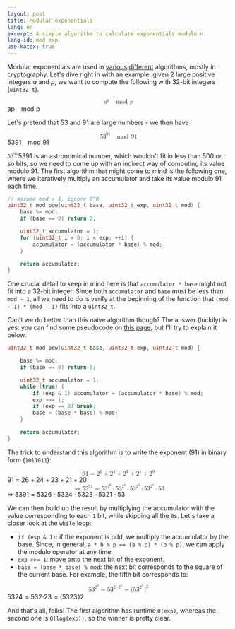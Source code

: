 ```yaml
---
layout: post
title: Modular exponentials
lang: en
excerpt: A simple algorithm to calculate exponentials modulo n.
lang-id: mod-exp
use-katex: true
---
```


Modular exponentials are used in
[various](https://en.wikipedia.org/wiki/Fermat_primality_test)
[different](https://en.wikipedia.org/wiki/Miller%E2%80%93Rabin_primality_test)
algorithms, mostly in cryptography. Let's dive right in with an example: given
2 large positive integers _a_ and _p_, we want to compute the following with
32-bit integers (`uint32_t`).

<!--a^p \mod p-->
<span class="katex-display"><span class="katex"><span class="katex-mathml"><math xmlns="http://www.w3.org/1998/Math/MathML" display="block"><semantics><mrow><msup><mi>a</mi><mi>p</mi></msup><mspace></mspace><mspace width="1em"/><mrow><mi mathvariant="normal">m</mi><mi mathvariant="normal">o</mi><mi mathvariant="normal">d</mi></mrow><mtext> </mtext><mtext> </mtext><mi>p</mi></mrow><annotation encoding="application/x-tex">a^p\mod p
</annotation></semantics></math></span><span class="katex-html" aria-hidden="true"><span class="base"><span class="strut" style="height:0.7144em;"></span><span class="mord"><span class="mord mathnormal">a</span><span class="msupsub"><span class="vlist-t"><span class="vlist-r"><span class="vlist" style="height:0.7144em;"><span style="top:-3.113em;margin-right:0.05em;"><span class="pstrut" style="height:2.7em;"></span><span class="sizing reset-size6 size3 mtight"><span class="mord mathnormal mtight">p</span></span></span></span></span></span></span></span><span class="mspace allowbreak"></span><span class="mspace" style="margin-right:1em;"></span></span><span class="base"><span class="strut" style="height:0.8889em;vertical-align:-0.1944em;"></span><span class="mord"><span class="mord"><span class="mord mathrm">mod</span></span></span><span class="mspace" style="margin-right:0.1667em;"></span><span class="mspace" style="margin-right:0.1667em;"></span><span class="mord mathnormal">p</span></span></span></span></span>

Let's pretend that 53 and 91 are large numbers - we then have

<!--53^{91}\mod 91-->
<span class="katex-display"><span class="katex"><span class="katex-mathml"><math xmlns="http://www.w3.org/1998/Math/MathML" display="block"><semantics><mrow><mn>5</mn><msup><mn>3</mn><mn>91</mn></msup><mspace></mspace><mspace width="1em"/><mrow><mi mathvariant="normal">m</mi><mi mathvariant="normal">o</mi><mi mathvariant="normal">d</mi></mrow><mtext> </mtext><mtext> </mtext><mn>91</mn></mrow><annotation encoding="application/x-tex">53^{91}\mod 91
</annotation></semantics></math></span><span class="katex-html" aria-hidden="true"><span class="base"><span class="strut" style="height:0.8641em;"></span><span class="mord">5</span><span class="mord"><span class="mord">3</span><span class="msupsub"><span class="vlist-t"><span class="vlist-r"><span class="vlist" style="height:0.8641em;"><span style="top:-3.113em;margin-right:0.05em;"><span class="pstrut" style="height:2.7em;"></span><span class="sizing reset-size6 size3 mtight"><span class="mord mtight"><span class="mord mtight">91</span></span></span></span></span></span></span></span></span><span class="mspace allowbreak"></span><span class="mspace" style="margin-right:1em;"></span></span><span class="base"><span class="strut" style="height:0.6944em;"></span><span class="mord"><span class="mord"><span class="mord mathrm">mod</span></span></span><span class="mspace" style="margin-right:0.1667em;"></span><span class="mspace" style="margin-right:0.1667em;"></span><span class="mord">91</span></span></span></span></span>

<span class="katex"><span class="katex-mathml"><math xmlns="http://www.w3.org/1998/Math/MathML"><semantics><mrow><mn>5</mn><msup><mn>3</mn><mn>91</mn></msup></mrow><annotation encoding="application/x-tex">53^{91}
</annotation></semantics></math></span><span class="katex-html" aria-hidden="true"><span class="base"><span class="strut" style="height:0.8141em;"></span><span class="mord">5</span><span class="mord"><span class="mord">3</span><span class="msupsub"><span class="vlist-t"><span class="vlist-r"><span class="vlist" style="height:0.8141em;"><span style="top:-3.063em;margin-right:0.05em;"><span class="pstrut" style="height:2.7em;"></span><span class="sizing reset-size6 size3 mtight"><span class="mord mtight"><span class="mord mtight">91</span></span></span></span></span></span></span></span></span></span></span></span>
is an astronomical number, which wouldn't fit in less than 500 or so bits,
so we need to come up with an indirect way of computing its value modulo 91.
The first algorithm that might come to mind is the following one, where we
iteratively multiply an accumulator and take its value modulo 91 each time.

```c++
// assume mod > 1, ignore 0^0
uint32_t mod_pow(uint32_t base, uint32_t exp, uint32_t mod) {
    base %= mod;
    if (base == 0) return 0;

    uint32_t accumulator = 1;
    for (uint32_t i = 0; i < exp; ++i) {
        accumulator = (accumulator * base) % mod;
    }

    return accumulator;
}
```

One crucial detail to keep in mind here is that `accumulator * base` might not
fit into a 32-bit integer. Since both `accumulator` and `base` must be less than
`mod - 1`, all we need to do is verify at the beginning of the function that
`(mod - 1) * (mod - 1)` fits into a `uint32_t`.

Can't we do better than this naive algorithm though? The answer (luckily) is
yes: you can find some pseudocode on
[this page](https://en.wikipedia.org/wiki/Modular_exponentiation#Pseudocode),
but I'll try to explain it below.

```c++
uint32_t mod_pow(uint32_t base, uint32_t exp, uint32_t mod) {

    base %= mod;
    if (base == 0) return 0;

    uint32_t accumulator = 1;
    while (true) {
        if (exp & 1) accumulator = (accumulator * base) % mod;
        exp >>= 1;
        if (exp == 0) break;
        base = (base * base) % mod;
    }

    return accumulator;
}
```

The trick to understand this algorithm is to write the exponent (91) in binary
form (`1011011`):

<span class="katex-display"><span class="katex"><span class="katex-mathml"><math xmlns="http://www.w3.org/1998/Math/MathML" display="block"><semantics><mrow><mn>91</mn><mo>=</mo><msup><mn>2</mn><mn>6</mn></msup><mo>+</mo><msup><mn>2</mn><mn>4</mn></msup><mo>+</mo><msup><mn>2</mn><mn>3</mn></msup><mo>+</mo><msup><mn>2</mn><mn>1</mn></msup><mo>+</mo><msup><mn>2</mn><mn>0</mn></msup></mrow><annotation encoding="application/x-tex">91 = 2^6 + 2^4 + 2^3 + 2^1 + 2^0
</annotation></semantics></math></span><span class="katex-html" aria-hidden="true"><span class="base"><span class="strut" style="height:0.6444em;"></span><span class="mord">91</span><span class="mspace" style="margin-right:0.2778em;"></span><span class="mrel">=</span><span class="mspace" style="margin-right:0.2778em;"></span></span><span class="base"><span class="strut" style="height:0.9474em;vertical-align:-0.0833em;"></span><span class="mord"><span class="mord">2</span><span class="msupsub"><span class="vlist-t"><span class="vlist-r"><span class="vlist" style="height:0.8641em;"><span style="top:-3.113em;margin-right:0.05em;"><span class="pstrut" style="height:2.7em;"></span><span class="sizing reset-size6 size3 mtight"><span class="mord mtight">6</span></span></span></span></span></span></span></span><span class="mspace" style="margin-right:0.2222em;"></span><span class="mbin">+</span><span class="mspace" style="margin-right:0.2222em;"></span></span><span class="base"><span class="strut" style="height:0.9474em;vertical-align:-0.0833em;"></span><span class="mord"><span class="mord">2</span><span class="msupsub"><span class="vlist-t"><span class="vlist-r"><span class="vlist" style="height:0.8641em;"><span style="top:-3.113em;margin-right:0.05em;"><span class="pstrut" style="height:2.7em;"></span><span class="sizing reset-size6 size3 mtight"><span class="mord mtight">4</span></span></span></span></span></span></span></span><span class="mspace" style="margin-right:0.2222em;"></span><span class="mbin">+</span><span class="mspace" style="margin-right:0.2222em;"></span></span><span class="base"><span class="strut" style="height:0.9474em;vertical-align:-0.0833em;"></span><span class="mord"><span class="mord">2</span><span class="msupsub"><span class="vlist-t"><span class="vlist-r"><span class="vlist" style="height:0.8641em;"><span style="top:-3.113em;margin-right:0.05em;"><span class="pstrut" style="height:2.7em;"></span><span class="sizing reset-size6 size3 mtight"><span class="mord mtight">3</span></span></span></span></span></span></span></span><span class="mspace" style="margin-right:0.2222em;"></span><span class="mbin">+</span><span class="mspace" style="margin-right:0.2222em;"></span></span><span class="base"><span class="strut" style="height:0.9474em;vertical-align:-0.0833em;"></span><span class="mord"><span class="mord">2</span><span class="msupsub"><span class="vlist-t"><span class="vlist-r"><span class="vlist" style="height:0.8641em;"><span style="top:-3.113em;margin-right:0.05em;"><span class="pstrut" style="height:2.7em;"></span><span class="sizing reset-size6 size3 mtight"><span class="mord mtight">1</span></span></span></span></span></span></span></span><span class="mspace" style="margin-right:0.2222em;"></span><span class="mbin">+</span><span class="mspace" style="margin-right:0.2222em;"></span></span><span class="base"><span class="strut" style="height:0.8641em;"></span><span class="mord"><span class="mord">2</span><span class="msupsub"><span class="vlist-t"><span class="vlist-r"><span class="vlist" style="height:0.8641em;"><span style="top:-3.113em;margin-right:0.05em;"><span class="pstrut" style="height:2.7em;"></span><span class="sizing reset-size6 size3 mtight"><span class="mord mtight">0</span></span></span></span></span></span></span></span></span></span></span></span>
<span class="katex-display"><span class="katex"><span class="katex-mathml"><math xmlns="http://www.w3.org/1998/Math/MathML" display="block"><semantics><mrow><mo>⇒</mo><mn>5</mn><msup><mn>3</mn><mn>91</mn></msup><mo>=</mo><mn>5</mn><msup><mn>3</mn><msup><mn>2</mn><mn>6</mn></msup></msup><mo>⋅</mo><mn>5</mn><msup><mn>3</mn><msup><mn>2</mn><mn>4</mn></msup></msup><mo>⋅</mo><mn>5</mn><msup><mn>3</mn><msup><mn>2</mn><mn>3</mn></msup></msup><mo>⋅</mo><mn>5</mn><msup><mn>3</mn><msup><mn>2</mn><mn>1</mn></msup></msup><mo>⋅</mo><mn>53</mn></mrow><annotation encoding="application/x-tex">\Rightarrow 53^{91} = 53^{2^6}\cdot 53^{2^4} \cdot 53^{2^3} \cdot 53^{2^1} \cdot 53
</annotation></semantics></math></span><span class="katex-html" aria-hidden="true"><span class="base"><span class="strut" style="height:0.3669em;"></span><span class="mrel">⇒</span><span class="mspace" style="margin-right:0.2778em;"></span></span><span class="base"><span class="strut" style="height:0.8641em;"></span><span class="mord">5</span><span class="mord"><span class="mord">3</span><span class="msupsub"><span class="vlist-t"><span class="vlist-r"><span class="vlist" style="height:0.8641em;"><span style="top:-3.113em;margin-right:0.05em;"><span class="pstrut" style="height:2.7em;"></span><span class="sizing reset-size6 size3 mtight"><span class="mord mtight"><span class="mord mtight">91</span></span></span></span></span></span></span></span></span><span class="mspace" style="margin-right:0.2778em;"></span><span class="mrel">=</span><span class="mspace" style="margin-right:0.2778em;"></span></span><span class="base"><span class="strut" style="height:1.0369em;"></span><span class="mord">5</span><span class="mord"><span class="mord">3</span><span class="msupsub"><span class="vlist-t"><span class="vlist-r"><span class="vlist" style="height:1.0369em;"><span style="top:-3.113em;margin-right:0.05em;"><span class="pstrut" style="height:2.7em;"></span><span class="sizing reset-size6 size3 mtight"><span class="mord mtight"><span class="mord mtight"><span class="mord mtight">2</span><span class="msupsub"><span class="vlist-t"><span class="vlist-r"><span class="vlist" style="height:0.8913em;"><span style="top:-2.931em;margin-right:0.0714em;"><span class="pstrut" style="height:2.5em;"></span><span class="sizing reset-size3 size1 mtight"><span class="mord mtight">6</span></span></span></span></span></span></span></span></span></span></span></span></span></span></span></span><span class="mspace" style="margin-right:0.2222em;"></span><span class="mbin">⋅</span><span class="mspace" style="margin-right:0.2222em;"></span></span><span class="base"><span class="strut" style="height:1.0369em;"></span><span class="mord">5</span><span class="mord"><span class="mord">3</span><span class="msupsub"><span class="vlist-t"><span class="vlist-r"><span class="vlist" style="height:1.0369em;"><span style="top:-3.113em;margin-right:0.05em;"><span class="pstrut" style="height:2.7em;"></span><span class="sizing reset-size6 size3 mtight"><span class="mord mtight"><span class="mord mtight"><span class="mord mtight">2</span><span class="msupsub"><span class="vlist-t"><span class="vlist-r"><span class="vlist" style="height:0.8913em;"><span style="top:-2.931em;margin-right:0.0714em;"><span class="pstrut" style="height:2.5em;"></span><span class="sizing reset-size3 size1 mtight"><span class="mord mtight">4</span></span></span></span></span></span></span></span></span></span></span></span></span></span></span></span><span class="mspace" style="margin-right:0.2222em;"></span><span class="mbin">⋅</span><span class="mspace" style="margin-right:0.2222em;"></span></span><span class="base"><span class="strut" style="height:1.0369em;"></span><span class="mord">5</span><span class="mord"><span class="mord">3</span><span class="msupsub"><span class="vlist-t"><span class="vlist-r"><span class="vlist" style="height:1.0369em;"><span style="top:-3.113em;margin-right:0.05em;"><span class="pstrut" style="height:2.7em;"></span><span class="sizing reset-size6 size3 mtight"><span class="mord mtight"><span class="mord mtight"><span class="mord mtight">2</span><span class="msupsub"><span class="vlist-t"><span class="vlist-r"><span class="vlist" style="height:0.8913em;"><span style="top:-2.931em;margin-right:0.0714em;"><span class="pstrut" style="height:2.5em;"></span><span class="sizing reset-size3 size1 mtight"><span class="mord mtight">3</span></span></span></span></span></span></span></span></span></span></span></span></span></span></span></span><span class="mspace" style="margin-right:0.2222em;"></span><span class="mbin">⋅</span><span class="mspace" style="margin-right:0.2222em;"></span></span><span class="base"><span class="strut" style="height:1.0369em;"></span><span class="mord">5</span><span class="mord"><span class="mord">3</span><span class="msupsub"><span class="vlist-t"><span class="vlist-r"><span class="vlist" style="height:1.0369em;"><span style="top:-3.113em;margin-right:0.05em;"><span class="pstrut" style="height:2.7em;"></span><span class="sizing reset-size6 size3 mtight"><span class="mord mtight"><span class="mord mtight"><span class="mord mtight">2</span><span class="msupsub"><span class="vlist-t"><span class="vlist-r"><span class="vlist" style="height:0.8913em;"><span style="top:-2.931em;margin-right:0.0714em;"><span class="pstrut" style="height:2.5em;"></span><span class="sizing reset-size3 size1 mtight"><span class="mord mtight">1</span></span></span></span></span></span></span></span></span></span></span></span></span></span></span></span><span class="mspace" style="margin-right:0.2222em;"></span><span class="mbin">⋅</span><span class="mspace" style="margin-right:0.2222em;"></span></span><span class="base"><span class="strut" style="height:0.6444em;"></span><span class="mord">53</span></span></span></span></span>

We can then build up the result by multiplying the accumulator with the value
corresponding to each `1` bit, while skipping all the `0`s. Let's take a closer
look at the `while` loop:

* `if (esp & 1)`: if the exponent is odd, we multiply the accumulator by the
  base. Since, in general, `a * b % p == (a % p) * (b % p)`, we can apply the
  modulo operator at any time.
* `exp >>= 1`: move onto the next bit of the exponent.
* `base = (base * base) % mod`: the next bit corresponds to the square of the
  current base. For example, the fifth bit corresponds to:

<span class="katex-display"><span class="katex"><span class="katex-mathml"><math xmlns="http://www.w3.org/1998/Math/MathML" display="block"><semantics><mrow><mn>5</mn><msup><mn>3</mn><msup><mn>2</mn><mn>4</mn></msup></msup><mo>=</mo><mn>5</mn><msup><mn>3</mn><mrow><mn>2</mn><mo>⋅</mo><msup><mn>2</mn><mn>3</mn></msup></mrow></msup><mo>=</mo><mo stretchy="false">(</mo><mn>5</mn><msup><mn>3</mn><msup><mn>2</mn><mn>3</mn></msup></msup><msup><mo stretchy="false">)</mo><mn>2</mn></msup></mrow><annotation encoding="application/x-tex">53 ^ {2^4} = 53^{2\cdot 2^3} = (53^{2^3})^2
</annotation></semantics></math></span><span class="katex-html" aria-hidden="true"><span class="base"><span class="strut" style="height:1.0369em;"></span><span class="mord">5</span><span class="mord"><span class="mord">3</span><span class="msupsub"><span class="vlist-t"><span class="vlist-r"><span class="vlist" style="height:1.0369em;"><span style="top:-3.113em;margin-right:0.05em;"><span class="pstrut" style="height:2.7em;"></span><span class="sizing reset-size6 size3 mtight"><span class="mord mtight"><span class="mord mtight"><span class="mord mtight">2</span><span class="msupsub"><span class="vlist-t"><span class="vlist-r"><span class="vlist" style="height:0.8913em;"><span style="top:-2.931em;margin-right:0.0714em;"><span class="pstrut" style="height:2.5em;"></span><span class="sizing reset-size3 size1 mtight"><span class="mord mtight">4</span></span></span></span></span></span></span></span></span></span></span></span></span></span></span></span><span class="mspace" style="margin-right:0.2778em;"></span><span class="mrel">=</span><span class="mspace" style="margin-right:0.2778em;"></span></span><span class="base"><span class="strut" style="height:1.0369em;"></span><span class="mord">5</span><span class="mord"><span class="mord">3</span><span class="msupsub"><span class="vlist-t"><span class="vlist-r"><span class="vlist" style="height:1.0369em;"><span style="top:-3.113em;margin-right:0.05em;"><span class="pstrut" style="height:2.7em;"></span><span class="sizing reset-size6 size3 mtight"><span class="mord mtight"><span class="mord mtight">2</span><span class="mbin mtight">⋅</span><span class="mord mtight"><span class="mord mtight">2</span><span class="msupsub"><span class="vlist-t"><span class="vlist-r"><span class="vlist" style="height:0.8913em;"><span style="top:-2.931em;margin-right:0.0714em;"><span class="pstrut" style="height:2.5em;"></span><span class="sizing reset-size3 size1 mtight"><span class="mord mtight">3</span></span></span></span></span></span></span></span></span></span></span></span></span></span></span></span><span class="mspace" style="margin-right:0.2778em;"></span><span class="mrel">=</span><span class="mspace" style="margin-right:0.2778em;"></span></span><span class="base"><span class="strut" style="height:1.2869em;vertical-align:-0.25em;"></span><span class="mopen">(</span><span class="mord">5</span><span class="mord"><span class="mord">3</span><span class="msupsub"><span class="vlist-t"><span class="vlist-r"><span class="vlist" style="height:1.0369em;"><span style="top:-3.113em;margin-right:0.05em;"><span class="pstrut" style="height:2.7em;"></span><span class="sizing reset-size6 size3 mtight"><span class="mord mtight"><span class="mord mtight"><span class="mord mtight">2</span><span class="msupsub"><span class="vlist-t"><span class="vlist-r"><span class="vlist" style="height:0.8913em;"><span style="top:-2.931em;margin-right:0.0714em;"><span class="pstrut" style="height:2.5em;"></span><span class="sizing reset-size3 size1 mtight"><span class="mord mtight">3</span></span></span></span></span></span></span></span></span></span></span></span></span></span></span></span><span class="mclose"><span class="mclose">)</span><span class="msupsub"><span class="vlist-t"><span class="vlist-r"><span class="vlist" style="height:0.8641em;"><span style="top:-3.113em;margin-right:0.05em;"><span class="pstrut" style="height:2.7em;"></span><span class="sizing reset-size6 size3 mtight"><span class="mord mtight">2</span></span></span></span></span></span></span></span></span></span></span></span>

And that's all, folks! The first algorithm has runtime `O(exp)`, whereas the
second one is `O(log(exp))`, so the winner is pretty clear.
